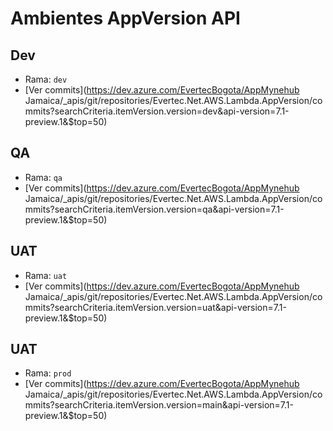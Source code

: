 # Ambientes AppVersion API

## Dev

- Rama: `dev`
- [Ver commits](https://dev.azure.com/EvertecBogota/AppMynehub Jamaica/\_apis/git/repositories/Evertec.Net.AWS.Lambda.AppVersion/commits?searchCriteria.itemVersion.version=dev&api-version=7.1-preview.1&$top=50)

## QA

- Rama: `qa`
- [Ver commits](https://dev.azure.com/EvertecBogota/AppMynehub Jamaica/\_apis/git/repositories/Evertec.Net.AWS.Lambda.AppVersion/commits?searchCriteria.itemVersion.version=qa&api-version=7.1-preview.1&$top=50)

## UAT

- Rama: `uat`
- [Ver commits](https://dev.azure.com/EvertecBogota/AppMynehub Jamaica/\_apis/git/repositories/Evertec.Net.AWS.Lambda.AppVersion/commits?searchCriteria.itemVersion.version=uat&api-version=7.1-preview.1&$top=50)

## UAT

- Rama: `prod`
- [Ver commits](https://dev.azure.com/EvertecBogota/AppMynehub Jamaica/\_apis/git/repositories/Evertec.Net.AWS.Lambda.AppVersion/commits?searchCriteria.itemVersion.version=main&api-version=7.1-preview.1&$top=50)
